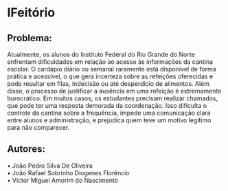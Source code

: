 # IFeitório
## Problema:
Atualmente, os alunos do Instituto Federal do Rio Grande do Norte enfrentam dificuldades em relação ao acesso às informações da cantina escolar. O cardápio diário ou semanal raramente está disponível de forma prática e acessível, o que gera incerteza sobre as refeições oferecidas e pode resultar em filas, indecisão ou até desperdício de alimentos.
Além disso, o processo de justificar a ausência em uma refeição é extremamente burocrático. Em muitos casos, os estudantes precisam realizar chamados, que pode ter uma resposta demorada da coordenação. Isso dificulta o controle da cantina sobre a frequência, impede uma comunicação clara entre alunos e administração, e prejudica quem teve um motivo legítimo para não comparecer.
## Autores:
•	João Pedro Silva De Oliveira <br>
•	João Rafael Sobrinho Diogenes Florêncio <br>
•	Victor Miguel Amorim do Nascimento

